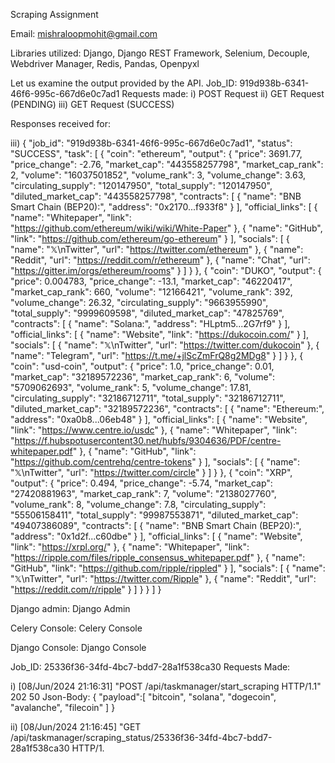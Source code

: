 Scraping Assignment

Email: mishraloopmohit@gmail.com

Libraries utilized: Django, Django REST Framework, Selenium, Decouple, Webdriver Manager, Redis, Pandas, Openpyxl

Let us examine the output provided by the API.
Job_ID: 919d938b-6341-46f6-995c-667d6e0c7ad1
Requests made:
i) POST Request
ii) GET Request (PENDING)
iii) GET Request (SUCCESS)

Responses received for:

iii) {
"job_id": "919d938b-6341-46f6-995c-667d6e0c7ad1",
"status": "SUCCESS",
"task": [
{
"coin": "ethereum",
"output": {
"price": 3691.77,
"price_change": -2.76,
"market_cap": "443558257798",
"market_cap_rank": 2,
"volume": "16037501852",
"volume_rank": 3,
"volume_change": 3.63,
"circulating_supply": "120147950",
"total_supply": "120147950",
"diluted_market_cap": "443558257798",
"contracts": [
{
"name": "BNB Smart Chain (BEP20):",
"address": "0x2170...f933f8"
}
],
"official_links": [
{
"name": "Whitepaper",
"link": "https://github.com/ethereum/wiki/wiki/White-Paper"
},
{
"name": "GitHub",
"link": "https://github.com/ethereum/go-ethereum"
}
],
"socials": [
{
"name": "𝕏\nTwitter",
"url": "https://twitter.com/ethereum"
},
{
"name": "Reddit",
"url": "https://reddit.com/r/ethereum"
},
{
"name": "Chat",
"url": "https://gitter.im/orgs/ethereum/rooms"
}
]
}
},
{
"coin": "DUKO",
"output": {
"price": 0.004783,
"price_change": -13.1,
"market_cap": "46220417",
"market_cap_rank": 660,
"volume": "12166421",
"volume_rank": 392,
"volume_change": 26.32,
"circulating_supply": "9663955990",
"total_supply": "9999609598",
"diluted_market_cap": "47825769",
"contracts": [
{
"name": "Solana:",
"address": "HLptm5...2G7rf9"
}
],
"official_links": [
{
"name": "Website",
"link": "https://dukocoin.com/"
}
],
"socials": [
{
"name": "𝕏\nTwitter",
"url": "https://twitter.com/dukocoin"
},
{
"name": "Telegram",
"url": "https://t.me/+jlScZmFrQ8g2MDg8"
}
]
}
},
{
"coin": "usd-coin",
"output": {
"price": 1.0,
"price_change": 0.01,
"market_cap": "32189572236",
"market_cap_rank": 6,
"volume": "5709062693",
"volume_rank": 5,
"volume_change": 17.81,
"circulating_supply": "32186712711",
"total_supply": "32186712711",
"diluted_market_cap": "32189572236",
"contracts": [
{
"name": "Ethereum:",
"address": "0xa0b8...06eb48"
}
],
"official_links": [
{
"name": "Website",
"link": "https://www.centre.io/usdc"
},
{
"name": "Whitepaper",
"link": "https://f.hubspotusercontent30.net/hubfs/9304636/PDF/centre-whitepaper.pdf"
},
{
"name": "GitHub",
"link": "https://github.com/centrehq/centre-tokens"
}
],
"socials": [
{
"name": "𝕏\nTwitter",
"url": "https://twitter.com/circle"
}
]
}
},
{
"coin": "XRP",
"output": {
"price": 0.494,
"price_change": -5.74,
"market_cap": "27420881963",
"market_cap_rank": 7,
"volume": "2138027760",
"volume_rank": 8,
"volume_change": 7.8,
"circulating_supply": "55506158411",
"total_supply": "99987553871",
"diluted_market_cap": "49407386089",
"contracts": [
{
"name": "BNB Smart Chain (BEP20):",
"address": "0x1d2f...c60dbe"
}
],
"official_links": [
{
"name": "Website",
"link": "https://xrpl.org/"
},
{
"name": "Whitepaper",
"link": "https://ripple.com/files/ripple_consensus_whitepaper.pdf"
},
{
"name": "GitHub",
"link": "https://github.com/ripple/rippled"
}
],
"socials": [
{
"name": "𝕏\nTwitter",
"url": "https://twitter.com/Ripple"
},
{
"name": "Reddit",
"url": "https://reddit.com/r/ripple"
}
]
}
}
]
}

Django admin: Django Admin

Celery Console: Celery Console

Django Console: Django Console

Job_ID: 25336f36-34fd-4bc7-bdd7-28a1f538ca30
Requests Made:

i) [08/Jun/2024 21:16:31] "POST /api/taskmanager/start_scraping HTTP/1.1" 202 50 Json-Body: {
"payload":[
"bitcoin",
"solana",
"dogecoin",
"avalanche",
"filecoin"
]
}

ii) [08/Jun/2024 21:16:45] "GET /api/taskmanager/scraping_status/25336f36-34fd-4bc7-bdd7-28a1f538ca30 HTTP/1.
